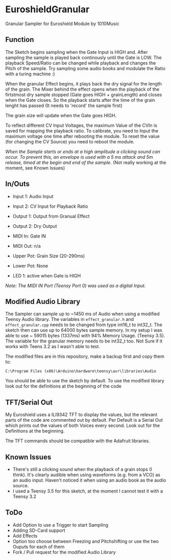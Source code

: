 # EuroshieldGranular
Granular Sampler for Euroshield Module by 1010Music

## Function
The Sketch begins sampling when the Gate Input is HIGH and. After sampling the sample is played back continously until the Gate is LOW. The playback Speed/Ratio can be changed while playback and changes the Pitch of the sample. Try sampling some audio books and modulate the Ratio with a turing machine :)

When the granular Effect begins, it plays back the dry signal for the length of the grain. The Mixer behind the effect opens when the playback of the firtstmost dry sample stopped (Gate goes HIGH + grainLength) and closes when the Gate closes. So the playback starts after the time of the grain lenght has passed (It needs to 'record' the sample first)

The grain size will update when the Gate goes HIGH. 

To reflect different CV Input Voltages, the maximum Value of the CVIn is saved for mapping the playback ratio. To calibrate, you need to Input the maximum voltage one time after rebooting the module. To reset the value (for changing the CV Source) you need to reboot the module. 

*When the Sample starts or ends at a high amplitude a clicking sound can occur. To prevent this, an envelope is used with a 5 ms attack and 5m release, timed at the begin and end of the sample.* (Not really working at the moment, see Known Issues)

## In/Outs
* Input 1:	  Audio Input
* Input 2:	  CV Input for Playback Ratio
* Output 1: 	Output from Granual Effect
* Output 2:	  Dry Output

* MIDI In:	  Gate IN
* MIDI Out:	  n/a
* Upper Pot:	Grain Size (20-290ms)
* Lower Pot:	None
* LED 1:		  active when Gate is HIGH

*Note: The MIDI IN Port (Teensy Port 0) was used as a digital Input.*

## Modified Audio Library
The Sampler can sample up to ~1450 ms of Audio when using a modified Teensy Audio library. The variables in `effect_granular.h` and `effect_granular.cpp` needs to be changed from type int16_t to int32_t. The sketch then can use up to 64000 bytes sample memory. In my setup I was able to use ~ 59015 bytes (1337ms) with 94% Memory Usage. (Teensy 3.5). The variable for the granular memory needs to be int32_t too. Not Sure if it works with Teens 3.2 as I wasn't able to test. 

The modified files are in this repository, make a backup first and copy them to: 

`C:\Program Files (x86)\Arduino\hardware\teensy\avr\libraries\Audio`

You should be able to use the sketch by default. To use the modified library look out for the definitions at the beginning of the code

## TFT/Serial Out
My Euroshield uses a ILI9342 TFT to display the values, but the relevant parts of the code are commented out by default. Per Default is a Serial Out which prints out the values of both Voices every second. Look out for the Definitions at the beginning.

The TFT commands should be compatible with the Adafruit libraries.


## Known Issues

* There's still a clicking sound when the playback of a grain stops (I think). It's clearly audible when using waveforms (e.g. from a VCO) as an audio input. Haven't noticed it when using an audio book as the audio source. 
* I used a Teensy 3.5 for this sketch, at the moment I cannot test it with a Teensy 3.2

## ToDo

* Add Option to use a Trigger to start Sampling
* Adding SD-Card support
* Add Effects
* Option too choose between Freezing and Pitchshifting or use the two Ouputs for each of them
* Fork / Pull request for the modified Audio Library


